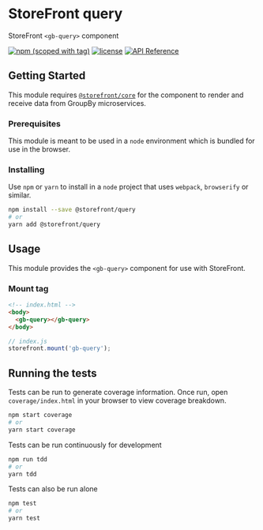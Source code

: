# StoreFront query

StoreFront `<gb-query>` component

[![npm (scoped with tag)](https://img.shields.io/npm/v/@storefront/query.svg?style=flat-square)](https://www.npmjs.com/package/@storefront/query)
[![license](https://img.shields.io/github/license/mashape/apistatus.svg?style=flat-square)](https://choosealicense.com/licenses/mit/)
[![API Reference](https://img.shields.io/badge/API_reference-latest-blue.svg?style=flat-square)](https://groupby.github.io/storefront-query/)

## Getting Started

This module requires [`@storefront/core`](https://www.npmjs.com/package/@storefront/core) for the component to render
and receive data from GroupBy microservices.

### Prerequisites

This module is meant to be used in a `node` environment which is bundled for use in the browser.

### Installing

Use `npm` or `yarn` to install in a `node` project that uses `webpack`, `browserify` or similar.

```sh
npm install --save @storefront/query
# or
yarn add @storefront/query
```

## Usage

This module provides the `<gb-query>` component for use with StoreFront.

### Mount tag

```html
<!-- index.html -->
<body>
  <gb-query></gb-query>
</body>
```

```js
// index.js
storefront.mount('gb-query');
```

## Running the tests

Tests can be run to generate coverage information.
Once run, open `coverage/index.html` in your browser to view coverage breakdown.

```sh
npm start coverage
# or
yarn start coverage
```

Tests can be run continuously for development

```sh
npm run tdd
# or
yarn tdd
```

Tests can also be run alone

```sh
npm test
# or
yarn test
```

